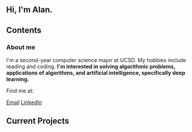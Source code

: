 ## Hi, I'm Alan.
## Contents
### About me
I'm a second-year computer science major at UCSD. My hobbies include reading and coding. **I'm interested in solving algorithmic problems, applications of algorithms, and artificial intelligence, specifically deep learning.**

Find me at:

[Email](li.alan180@gmail.com)
[LinkedIn](https://www.linkedin.com/in/alan-li-2001/)

## Current Projects
